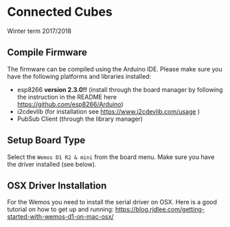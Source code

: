 # Connected Cubes

Winter term 2017/2018

## Compile Firmware

The firmware can be compiled using the Arduino IDE. Please make sure you have the following platforms and libraries installed:

* esp8266 **version 2.3.0!!** (install through the board manager by following the instruction in the README here https://github.com/esp8266/Arduino)
* i2cdevlib (for installation see https://www.i2cdevlib.com/usage ) 
* PubSub Client (through the library manager)


## Setup Board Type

Select the `Wemos D1 R2 & mini` from the board menu. Make sure you have the driver installed (see below).

## OSX Driver Installation

For the Wemos you need to install the serial driver on OSX. Here is a good tutorial on how to get up and running: https://blog.rjdlee.com/getting-started-with-wemos-d1-on-mac-osx/
